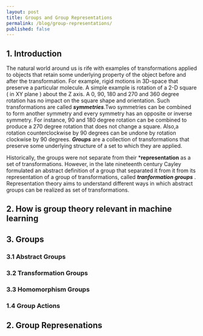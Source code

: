 ```yaml
---
layout: post
title: Groups and Group Representations
permalink: /blog/group-representations/
published: false
---
```


## 1. Introduction
The natural world around us is rife with examples of transformations applied to objects that retain some underlying property of the object before and after the transformation. For example, rigid motions in 3D-space that preserve a particular molecule.   A simple example is rotation of a 2-D square ( in XY plane ) about the Z axis. A 0, 90, 180 and 270 and 360 degree rotation has no impact on the square shape and orientation.  Such transformations are called ***symmetries***.Two symmetries can be combined to form another symmetry and every symmetry has an opposite or inverse symmetry. For instance,  90 and 180 degree rotation can be combined to produce a 270 degree rotation that does not change a square. Also,a  rotation counterclockwise by 90 degrees can be undone by rotation clockwise by 90 degrees. ***Groups*** are a collection of transformations that preserve some underlying structure of a set to  which they are applied.

Historically, the groups were not separate from their ***representation** as a set of transformations. However, in the late nineteenth century Cayley formulated an abstract definition of a group that separated it from it from its representation of a group of transformations, called ***tranformation groups*** . Representation theory aims to understand different ways in which abstract groups can be realized as set of transformations.
## 2. How is group theory relevant in machine learning

## 3. Groups

### 3.1 Abstract Groups

### 3.2 Transformation Groups

### 3.3 Homomorphism Groups

### 1.4 Group Actions

## 2. Group Represenations





